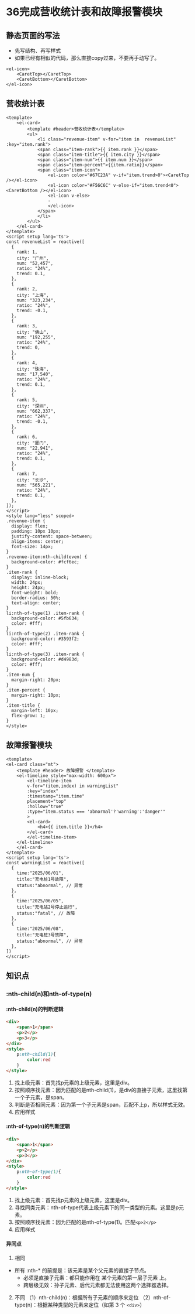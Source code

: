 # 36完成营收统计表和故障报警模块

## 静态页面的写法
- 先写结构、再写样式
- 如果已经有相似的代码，那么直接copy过来，不要再手动写了。

```vue
<el-icon>
    <CaretTop></CaretTop>
    <CaretBottom></CaretBottom>
</el-icon>
```

## 营收统计表
```vue
<template>
    <el-card>
        <template #header>营收统计表</template>
        <ul>
            <li class="revenue-item" v-for="item in  revenueList" :key="item.rank">
            <span class="item-rank">{{ item.rank }}</span>
            <span class="item-title">{{ item.city }}</span>
            <span class="item-num">{{ item.num }}</span>
            <span class="item-percent">{{item.ratio}}</span>
            <span class="item-icon">
                <el-icon color="#67C23A" v-if="item.trend>0"><CaretTop /></el-icon>
                <el-icon color="#F56C6C" v-else-if="item.trend<0"><CaretBottom /></el-icon>
                <el-icon v-else>
                -
                </el-icon>
            </span>
            </li>
        </ul>
    </el-card>
</template>
<script setup lang='ts'>
const revenueList = reactive([
  {
    rank: 1,
    city: "广州",
    num: "52,457",
    ratio: "24%",
    trend: 0.1,
  },
  {
    rank: 2,
    city: "上海",
    num: "323,234",
    ratio: "24%",
    trend: -0.1,
  },
  {
    rank: 3,
    city: "佛山",
    num: "192,255",
    ratio: "24%",
    trend: 0,
  },
  {
    rank: 4,
    city: "珠海",
    num: "17,540",
    ratio: "24%",
    trend: 0.1,
  },
  {
    rank: 5,
    city: "深圳",
    num: "662,337",
    ratio: "24%",
    trend: -0.1,
  },
  {
    rank: 6,
    city: "厦门",
    num: "22,941",
    ratio: "24%",
    trend: 0.1,
  },
  {
    rank: 7,
    city: "长沙",
    num: "565,221",
    ratio: "24%",
    trend: 0.1,
  },
]);
</script>
<style lang="less" scoped>
.revenue-item {
  display: flex;
  padding: 10px 10px;
  justify-content: space-between;
  align-items: center;
  font-size: 14px;
}
.revenue-item:nth-child(even) {
  background-color: #fcf6ec;
}
.item-rank {
  display: inline-block;
  width: 24px;
  height: 24px;
  font-weight: bold;
  border-radius: 50%;
  text-align: center;
}
li:nth-of-type(1) .item-rank {
  background-color: #5fb634;
  color: #fff;
}
li:nth-of-type(2) .item-rank {
  background-color: #3593f2;
  color: #fff;
}
li:nth-of-type(3) .item-rank {
  background-color: #d4983d;
  color: #fff;
}
.item-num {
  margin-right: 20px;
}
.item-percent {
  margin-right: 10px;
}
.item-title {
  margin-left: 10px;
  flex-grow: 1;
}
</style>
```

## 故障报警模块
```vue
<template>
<el-card class="mt">
    <template #header> 故障报警 </template>
    <el-timeline style="max-width: 600px">
        <el-timeline-item
        v-for="(item,index) in warningList"
        :key="index"
        :timestamp="item.time"
        placement="top"
        :hollow="true"
        :type="item.status === 'abnormal'?'warning':'danger'"
        >
        <el-card>
            <h4>{{ item.title }}</h4>
        </el-card>
        </el-timeline-item>
    </el-timeline>
    </el-card>
</template>
<script setup lang='ts'>
const warningList = reactive([
  {
    time:"2025/06/01",
    title:"充电桩1号故障",
    status:"abnormal", // 异常
  },
  {
    time:"2025/06/05",
    title:"充电站2号停止运行",
    status:"fatal", // 故障
  },
  {
    time:"2025/06/08",
    title:"充电桩3号故障",
    status:"abnormal", // 异常
  },
])
</script>
```




## 知识点
### :nth-child(n)和nth-of-type(n)
#### :nth-child(n)的判断逻辑
```html
<div>
    <span>1</span>
    <p>2</p>
    <p>3</p>
</div>
<style>
    p:nth-child(1){
        color:red
    }
</style>
```
1. 找上级元素：首先找p元素的上级元素，这里是div。
2. 按照顺序找元素：因为匹配的是nth-child(1)，是div的直接子元素，这里找第一个子元素，是span。
3. 判断是否相同元素：因为第一个子元素是span，匹配不上p，所以样式无效。
4. 应用样式

#### :nth-of-type(n)的判断逻辑
```html
<div>
    <span>1</span>
    <p>2</p>
    <p>3</p>
</div>
<style>
    p:nth-of-type(1){
        color:red
    }
</style>
```
1. 找上级元素：首先找p元素的上级元素，这里是div。
2. 寻找同类元素：nth-of-type代表上级元素下的同一类型的元素。这里是p元素。
3. 按照顺序找元素：因为匹配的是nth-of-type(1)。匹配`<p>2</p>`
4. 应用样式

#### 异同点
1. 相同
- 所有 :nth-* 的前提是：该元素是某个父元素的直接子节点。
    - 必须是直接子元素：都只能作用在 某个元素的第一层子元素 上。
    - 跨层级无效：孙子元素、后代元素都无法使用这两个选择器选择。
2. 不同
（1）nth-child(n)：根据所有子元素的顺序来定位
（2）nth-of-type(n)：根据某种类型的元素来定位（如第 3 个 `<div>`）	